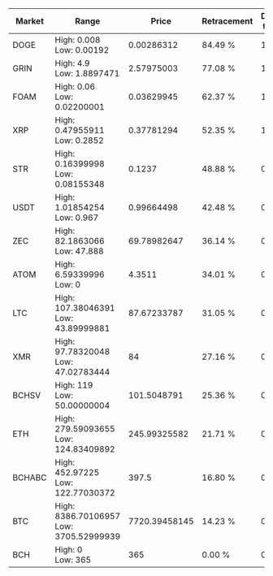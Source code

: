 | Market | Range | Price| Retracement | Doubles to 50% |
| --- | --- | --- | --- | --- |
| DOGE | High: 0.008<br />Low: 0.00192 | 0.00286312 | 84.49 % | 1.73 |
| GRIN | High: 4.9<br />Low: 1.8897471 | 2.57975003 | 77.08 % | 1.32 |
| FOAM | High: 0.06<br />Low: 0.02200001 | 0.03629945 | 62.37 % | 1.13 |
| XRP | High: 0.47955911<br />Low: 0.2852 | 0.37781294 | 52.35 % | 1.01 |
| STR | High: 0.16399998<br />Low: 0.08155348 | 0.1237 | 48.88 % | 0.00 |
| USDT | High: 1.01854254<br />Low: 0.967 | 0.99664498 | 42.48 % | 0.00 |
| ZEC | High: 82.1863066<br />Low: 47.888 | 69.78982647 | 36.14 % | 0.00 |
| ATOM | High: 6.59339996<br />Low: 0 | 4.3511 | 34.01 % | 0.00 |
| LTC | High: 107.38046391<br />Low: 43.89999881 | 87.67233787 | 31.05 % | 0.00 |
| XMR | High: 97.78320048<br />Low: 47.02783444 | 84 | 27.16 % | 0.00 |
| BCHSV | High: 119<br />Low: 50.00000004 | 101.5048791 | 25.36 % | 0.00 |
| ETH | High: 279.59093655<br />Low: 124.83409892 | 245.99325582 | 21.71 % | 0.00 |
| BCHABC | High: 452.97225<br />Low: 122.77030372 | 397.5 | 16.80 % | 0.00 |
| BTC | High: 8386.70106957<br />Low: 3705.52999939 | 7720.39458145 | 14.23 % | 0.00 |
| BCH | High: 0<br />Low: 365 | 365 | 0.00 % | 0.00 |
